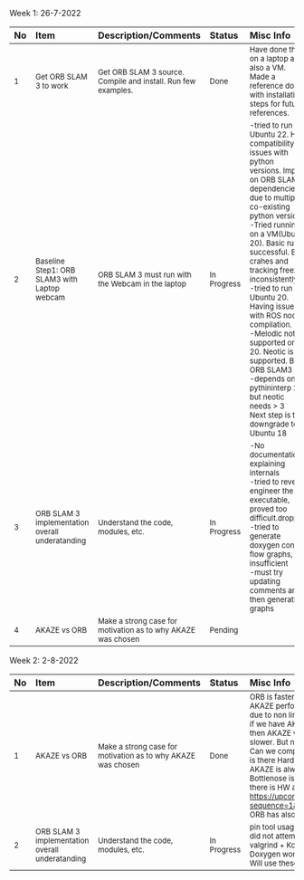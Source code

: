 
Week 1: 26-7-2022

|No			|Item			|Description/Comments			|Status			|Misc Info|		
| :--- |			:--- |			:--- |			:--- |			:--- |		
|<font size=2>	1	</font>|	<font size=2>	Get ORB SLAM 3 to work	</font>|	<font size=2>	Get ORB SLAM 3 source. Compile and install. Run few examples.	</font>|	<font size=2>	Done	</font>|	<font size=2>	Have done this on a laptop and also a VM. Made a reference doc with installation steps for future references.	</font>|
|<font size=2>	2	</font>|	<font size=2>	Baseline Step1: ORB SLAM3 with Laptop webcam	</font>|	<font size=2>	ORB SLAM 3 must run with the Webcam in the laptop	</font>|	<font size=2>	In Progress	</font>|	<font size=2>	 -tried to run on Ubuntu 22. Had compatibility issues with python versions. Impact on ORB SLAM3 dependencies due to multiple co-existing python versions<br/>-Tried running on a VM(Ubuntu 20). Basic run successful. But crahes and tracking freezes inconsistently.<br/>-tried to run on Ubuntu 20. Having issues with ROS node compilation. <br/>-Melodic not supported on 20. Neotic is supported. But ORB SLAM3<br/>-depends on pythininterp 2.7 but neotic needs > 3<br/>Next step is to downgrade to Ubuntu 18	</font>|
|<font size=2>	3	</font>|	<font size=2>	ORB SLAM 3 implementation overall underatanding	</font>|	<font size=2>	Understand the code, modules, etc.	</font>|	<font size=2>	In Progress	</font>|	<font size=2>	 -No documentation explaining internals<br/>-tried to reverse engineer the executable, proved too difficult.dropped<br/>-tried to generate doxygen control flow graphs, but insufficient<br/>-must try updating comments and then generating graphs	</font>|
|<font size=2>	4	</font>|	<font size=2>	AKAZE vs ORB	</font>|	<font size=2>	Make a strong case for motivation as to why AKAZE was chosen	</font>|	<font size=2>	Pending	</font>|	<font size=2>		</font>|

Week 2: 2-8-2022

|No			|Item			|Description/Comments			|Status			|Misc Info|		
| :--- |			:--- |			:--- |			:--- |			:--- |		
|<font size=2>	1	</font>|	<font size=2>	AKAZE vs ORB	</font>|	<font size=2>	Make a strong case for motivation as to why AKAZE was chosen	</font>|	<font size=2>	Done	</font>|	<font size=2>	ORB is faster, but AKAZE is better - AKAZE has Better matching and is Scale invariant. ORB is not scale invariant. AKAZE performs well with low resolution images (640x480). Performance drops with higher resolution. Probably due to non linear scale space.<br/>if we have AKAZE working in real time , then even if there is ORB in HW acceleration, if real time speed is achieved, then AKAZE would be the winner. Bcos if I have real time performance doesn’t matter if it is few nanoseconds slower. But need proof for this.<br/>Can we compare HW based AKAZE with SW based ORB.<br/>is there Hardware based ORB that can be used for comparison<br/>AKAZE is always only preferred for low resolution and not for high resolution<br/>Bottlenose is HD camera, how do we justify this ?<br/>there is HW accelerated ORB.https://ieeexplore.ieee.org/document/9651662 <br/> https://upcommons.upc.edu/bitstream/handle/2117/176803/144679.pdf?sequence=1&isAllowed=y#:~:text=by%20Ra%C3%BAl%20TARANCO,an%20agent's%20location%20within%20it. <br/> ORB has also improved by adding scale invariance.	https://dl.acm.org/doi/abs/10.1145/3297156.3297184 	</font>|
|<font size=2>	2	</font>|	<font size=2>	ORB SLAM 3 implementation overall underatanding	</font>|	<font size=2>	Understand the code, modules, etc.	</font>|	<font size=2>	In Progress	</font>|	<font size=2>	pin tool usage was challenging<br/> did not attempt clang llvm compilation<br/> valgrind + Kcachegrind worked to some extent.<br/>Doxygen worked to some extent<br/> Will use these two and proceed<br/> 	</font>|






